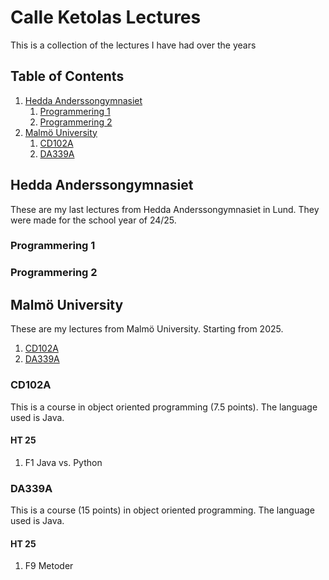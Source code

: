 # Calle Ketolas Lectures

This is a collection of the lectures I have had over the years

## Table of Contents

1. [Hedda Anderssongymnasiet](#hedda-andersson)
    1. [Programmering 1](#prr1)
    2. [Programmering 2](#prr2)
2. [Malmö University](#mau)
    1. [CD102A](#cd102a)
    2. [DA339A](#da339a)

## Hedda Anderssongymnasiet <a name="hedda-andersson"></a>

These are my last lectures from Hedda Anderssongymnasiet in Lund. They were made for the school year of 24/25.

### Programmering 1  <a name="prr1"></a>

### Programmering 2 <a name="prr2"></a>

## Malmö University <a name="mau"></a>

These are my lectures from Malmö University. Starting from 2025.

1. [CD102A](#cd102a)
2. [DA339A](#da339a)

### CD102A <a name="cd102a"></a>

This is a course in object oriented programming (7.5 points). The language used is Java.

#### HT 25

1. F1 Java vs. Python

### DA339A <a name="da339a"></a>

This is a course (15 points) in object oriented programming. The language used is Java.

#### HT 25

1. F9 Metoder

